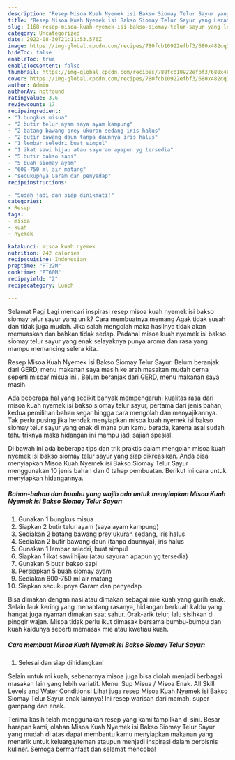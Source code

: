 ```yaml
---
description: "Resep Misoa Kuah Nyemek isi Bakso Siomay Telur Sayur yang Lezat Sekali, Lezat"
title: "Resep Misoa Kuah Nyemek isi Bakso Siomay Telur Sayur yang Lezat Sekali, Lezat"
slug: 1168-resep-misoa-kuah-nyemek-isi-bakso-siomay-telur-sayur-yang-lezat-sekali-lezat
category: Uncategorized
date: 2022-08-30T21:11:53.576Z
image: https://img-global.cpcdn.com/recipes/780fcb10922efbf3/680x482cq70/misoa-kuah-nyemek-isi-bakso-siomay-telur-sayur-foto-resep-utama.jpg
hideToc: false
enableToc: true
enableTocContent: false
thumbnail: https://img-global.cpcdn.com/recipes/780fcb10922efbf3/680x482cq70/misoa-kuah-nyemek-isi-bakso-siomay-telur-sayur-foto-resep-utama.jpg
cover: https://img-global.cpcdn.com/recipes/780fcb10922efbf3/680x482cq70/misoa-kuah-nyemek-isi-bakso-siomay-telur-sayur-foto-resep-utama.jpg
author: Admin
authorAv: notfound
ratingvalue: 3.6
reviewcount: 17
recipeingredient:
- "1 bungkus misua"
- "2 butir telur ayam saya ayam kampung"
- "2 batang bawang prey ukuran sedang iris halus"
- "2 butir bawang daun tanpa daunnya iris halus"
- "1 lembar seledri buat simpul"
- "1 ikat sawi hijau atau sayuran apapun yg tersedia"
- "5 butir bakso sapi"
- "5 buah siomay ayam"
- "600-750 ml air matang"
- "secukupnya Garam dan penyedap"
recipeinstructions:

- "Sudah jadi dan siap dinikmati!"
categories:
- Resep
tags:
- misoa
- kuah
- nyemek

katakunci: misoa kuah nyemek 
nutrition: 242 calories
recipecuisine: Indonesian
preptime: "PT22M"
cooktime: "PT60M"
recipeyield: "2"
recipecategory: Lunch

---
```



Selamat Pagi Lagi mencari inspirasi resep misoa kuah nyemek isi bakso siomay telur sayur yang unik? Cara membuatnya memang Agak tidak susah dan tidak juga mudah. Jika salah mengolah maka hasilnya tidak akan memuaskan dan bahkan tidak sedap. Padahal misoa kuah nyemek isi bakso siomay telur sayur yang enak selayaknya punya aroma dan rasa yang mampu memancing selera kita.


Resep Misoa Kuah Nyemek isi Bakso Siomay Telur Sayur. Belum beranjak dari GERD, menu makanan saya masih ke arah masakan mudah cerna seperti misoa/ misua ini.. Belum beranjak dari GERD, menu makanan saya masih.

Ada beberapa hal yang sedikit banyak mempengaruhi kualitas rasa dari misoa kuah nyemek isi bakso siomay telur sayur, pertama dari jenis bahan, kedua pemilihan bahan segar hingga cara mengolah dan menyajikannya. Tak perlu pusing jika hendak menyiapkan misoa kuah nyemek isi bakso siomay telur sayur yang enak di mana pun kamu berada, karena asal sudah tahu triknya maka hidangan ini mampu jadi sajian spesial.


Di bawah ini ada beberapa tips dan trik praktis dalam mengolah misoa kuah nyemek isi bakso siomay telur sayur yang siap dikreasikan. Anda bisa menyiapkan Misoa Kuah Nyemek isi Bakso Siomay Telur Sayur menggunakan 10 jenis bahan dan 0 tahap pembuatan. Berikut ini cara untuk menyiapkan hidangannya.

<!--inarticleads1-->

##### Bahan-bahan dan bumbu yang wajib ada untuk menyiapkan Misoa Kuah Nyemek isi Bakso Siomay Telur Sayur:

1. Gunakan 1 bungkus misua
1. Siapkan 2 butir telur ayam (saya ayam kampung)
1. Sediakan 2 batang bawang prey ukuran sedang, iris halus
1. Sediakan 2 butir bawang daun (tanpa daunnya), iris halus
1. Gunakan 1 lembar seledri, buat simpul
1. Siapkan 1 ikat sawi hijau (atau sayuran apapun yg tersedia)
1. Gunakan 5 butir bakso sapi
1. Persiapkan 5 buah siomay ayam
1. Sediakan 600-750 ml air matang
1. Siapkan secukupnya Garam dan penyedap


Bisa dimakan dengan nasi atau dimakan sebagai mie kuah yang gurih enak. Selain lauk kering yang menantang rasanya, hidangan berkuah kaldu yang hangat juga nyaman dimakan saat sahur. Orak-arik telur, lalu sisihkan di pinggir wajan. Misoa tidak perlu ikut dimasak bersama bumbu-bumbu dan kuah kaldunya seperti memasak mie atau kwetiau kuah. 

<!--inarticleads2-->

##### Cara membuat Misoa Kuah Nyemek isi Bakso Siomay Telur Sayur:


1. Selesai dan siap dihidangkan!

Selain untuk mi kuah, sebenarnya misoa juga bisa diolah menjadi berbagai masakan lain yang lebih variatif. Menu: Sup Misua / Misoa Enak. All Skill Levels and Water Conditions! Lihat juga resep Misoa Kuah Nyemek isi Bakso Siomay Telur Sayur enak lainnya! Ini resep warisan dari mamah, super gampang dan enak. 

Terima kasih telah menggunakan resep yang kami tampilkan di sini. Besar harapan kami, olahan Misoa Kuah Nyemek isi Bakso Siomay Telur Sayur yang mudah di atas dapat membantu kamu menyiapkan makanan yang menarik untuk keluarga/teman ataupun menjadi inspirasi dalam berbisnis kuliner. Semoga bermanfaat dan selamat mencoba!
